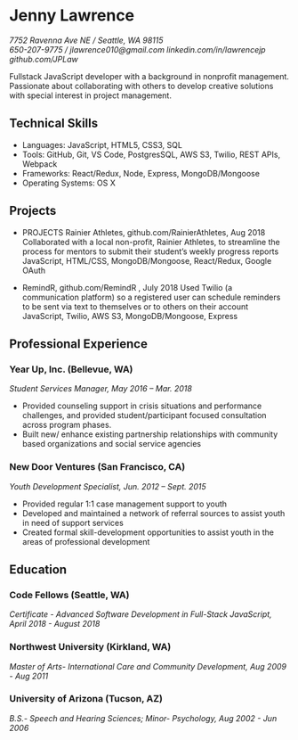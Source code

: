 Jenny Lawrence
===============

_7752 Ravenna Ave NE / Seattle, WA 98115_  
_650-207-9775 / jlawrence010@gmail.com_
_linkedin.com/in/lawrencejp_
_github.com/JPLaw_


Fullstack JavaScript developer with a background in nonprofit management. 
Passionate about collaborating with others to develop creative solutions with special interest in project management.

Technical Skills
-----------------

* Languages: JavaScript, HTML5, CSS3, SQL 
* Tools: GitHub, Git, VS Code, PostgresSQL, AWS S3, Twilio, REST APIs, Webpack
* Frameworks: React/Redux, Node, Express, MongoDB/Mongoose
* Operating Systems: OS X


Projects
---------

* PROJECTS 
Rainier Athletes, github.com/RainierAthletes, Aug 2018 
Collaborated with a local non-profit, Rainier Athletes, to streamline the process for mentors 
to submit their student’s weekly progress reports
JavaScript, HTML/CSS, MongoDB/Mongoose, React/Redux, Google OAuth

* RemindR,  github.com/RemindR , July 2018 
Used Twilio (a communication platform) so a registered user can schedule reminders to be sent via text 
to themselves or to others on their account
JavaScript, Twilio, AWS S3, MongoDB/Mongoose, Express


Professional Experience
-----------------------

### Year Up, Inc. (Bellevue, WA)

_Student Services Manager, May 2016 – Mar. 2018_

* Provided counseling support in crisis situations and performance challenges, 
and provided student/participant focused consultation across program phases.
* Built new/ enhance existing partnership relationships with community based 
organizations and social service agencies

### New Door Ventures (San Francisco, CA)

_Youth Development Specialist, Jun. 2012 – Sept. 2015_

* Provided regular 1:1 case management support to youth 
* Developed and maintained a network of referral sources to assist youth in need of support services
* Created formal skill-development opportunities to assist youth in the areas of professional development

Education
-----------

### Code Fellows (Seattle, WA)
_Certificate - Advanced Software Development in Full-Stack JavaScript, April 2018 - August 2018_

### Northwest University (Kirkland, WA)
_Master of Arts- International Care and Community Development, Aug 2009 - Aug 2011_

### University of Arizona (Tucson, AZ)
_B.S.- Speech and Hearing Sciences; Minor- Psychology, Aug 2002 - Jun 2006_
